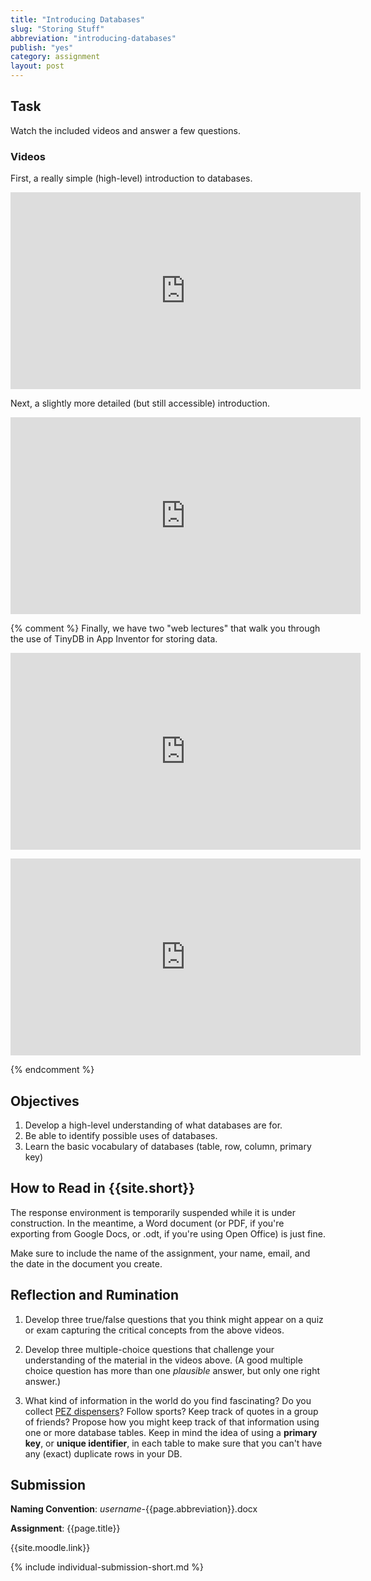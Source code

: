 ```yaml
---
title: "Introducing Databases"
slug: "Storing Stuff"
abbreviation: "introducing-databases"
publish: "yes"
category: assignment
layout: post
---
```


## Task

Watch the included videos and answer a few questions.

### Videos

First, a really simple (high-level) introduction to databases.

<p align="center">
  <iframe width="560" height="315" src="http://www.youtube.com/embed/cA4c0yda8Hs" frameborder="0" allowfullscreen></iframe>
</p>

Next, a slightly more detailed (but still accessible) introduction.

<p align="center">
  <iframe width="560" height="315" src="http://www.youtube.com/embed/NvrpuBAMddw" frameborder="0" allowfullscreen></iframe>
</p>

{% comment %}
Finally, we have two "web lectures" that walk you through the use of TinyDB in App Inventor for storing data.

<p align="center">
  <iframe width="560" height="315" src="http://www.youtube.com/embed/A7m3OvNkF4M" frameborder="0" allowfullscreen></iframe>
</p>

<p align="center">
  <iframe width="560" height="315" src="http://www.youtube.com/embed/j0dsNFtvXZg?list=UUCSw2MM77OwSiSoMrKHCnPw" frameborder="0" allowfullscreen></iframe>
</p>
{% endcomment %}

## Objectives

1. Develop a high-level understanding of what databases are for.
1. Be able to identify possible uses of databases.
1. Learn the basic vocabulary of databases (table, row, column, primary key)

## How to Read in {{site.short}}

The response environment is temporarily suspended while it is under construction. In the meantime, a Word document (or PDF, if you're exporting from Google Docs, or .odt, if you're using Open Office) is just fine.

Make sure to include the name of the assignment, your name, email, and the date in the document you create.

## Reflection and Rumination

1. Develop three true/false questions that you think might appear on a quiz or exam capturing the critical concepts from the above videos.

1. Develop three multiple-choice questions that challenge your understanding of the material in the videos above. (A good multiple choice question has more than one *plausible* answer, but only one right answer.)

1. What kind of information in the world do you find fascinating? Do you collect [PEZ dispensers](http://www.pez.com/index.php)? Follow sports? Keep track of quotes in a group of friends? Propose how you might keep track of that information using one or more database tables. Keep in mind the idea of using a **primary key**, or **unique identifier**, in each table to make sure that you can't have any (exact) duplicate rows in your DB.

## Submission

**Naming Convention**: *username*-{{page.abbreviation}}.docx

**Assignment**: {{page.title}}

{{site.moodle.link}}

{% include individual-submission-short.md %}

